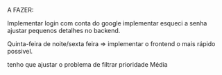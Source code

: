 A FAZER:

Implementar login com conta do google
implementar esqueci a senha
ajustar pequenos detalhes no backend.




Quinta-feira de noite/sexta feira => implementar o frontend o mais rápido possivel.

tenho que ajustar o problema de filtrar prioridade Média